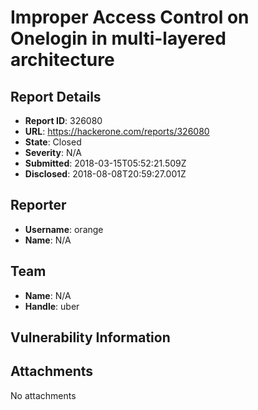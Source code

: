 # Improper Access Control on Onelogin in multi-layered architecture

## Report Details
- **Report ID**: 326080
- **URL**: https://hackerone.com/reports/326080
- **State**: Closed
- **Severity**: N/A
- **Submitted**: 2018-03-15T05:52:21.509Z
- **Disclosed**: 2018-08-08T20:59:27.001Z

## Reporter
- **Username**: orange
- **Name**: N/A

## Team
- **Name**: N/A
- **Handle**: uber

## Vulnerability Information


## Attachments
No attachments
